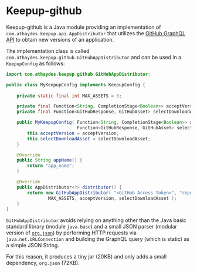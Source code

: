 # Keepup-github

Keepup-github is a Java module providing an implementation of `com.athaydes.keepup.api.AppDistributor`
that utilizes the [GitHub GraphQL API](https://developer.github.com/v4/) to obtain new versions of an application.

The implementation class is called `com.athaydes.keepup.github.GitHubAppDistributor` and can be used in a
`KeepupConfig` as follows:

```java
import com.athaydes.keepup.github.GitHubAppDistributor;

public class MyKeepupConfig implements KeepupConfig {
    
    private static final int MAX_ASSETS = 3;

    private final Function<String, CompletionStage<Boolean>> acceptVersion;
    private final Function<GitHubResponse, GitHubAsset> selectDownloadAsset;

    public MyKeepupConfig( Function<String, CompletionStage<Boolean>> acceptVersion,
                           Function<GitHubResponse, GitHubAsset> selectDownloadAsset ) {
        this.acceptVersion = acceptVersion;
        this.selectDownloadAsset = selectDownloadAsset;
    }

    @Override
    public String appName() {
        return "app_name";
    }

    @Override
    public AppDistributor<?> distributor() {
        return new GitHubAppDistributor( "<GitHub Access Token>", "repo", "owner",
                MAX_ASSETS, acceptVersion, selectDownloadAsset );
    }
}
```

`GitHubAppDistributor` avoids relying on anything other than the Java basic standard library
(module `java.base`) and a small JSON parser (modular version of [`org.json`](https://search.maven.org/artifact/com.guicedee.services/json))
by performing HTTP requests via `java.net.URLConnection` and building the GraphQL query (which is static) 
as a simple JSON String.

For this reason, it produces a tiny jar (20KB) and only adds a small dependency, `org.json` (72KB).
